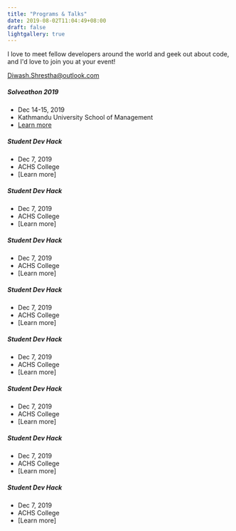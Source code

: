 ```yaml
---
title: "Programs & Talks"
date: 2019-08-02T11:04:49+08:00
draft: false
lightgallery: true
---
```


I love to meet fellow developers around the world and geek out about code, and I'd love to join you at your event!

Diwash.Shrestha@outlook.com

##### Solveathon 2019

* Dec 14-15, 2019
* Kathmandu University School of Management
* [Learn more]()
 

#####  Student Dev Hack

* Dec 7, 2019 
* ACHS College
* [Learn more]

#####  Student Dev Hack

* Dec 7, 2019 
* ACHS College
* [Learn more]

#####  Student Dev Hack

* Dec 7, 2019 
* ACHS College
* [Learn more]

#####  Student Dev Hack

* Dec 7, 2019 
* ACHS College
* [Learn more]

#####  Student Dev Hack

* Dec 7, 2019 
* ACHS College
* [Learn more]

#####  Student Dev Hack

* Dec 7, 2019 
* ACHS College
* [Learn more]

#####  Student Dev Hack

* Dec 7, 2019 
* ACHS College
* [Learn more]

#####  Student Dev Hack

* Dec 7, 2019 
* ACHS College
* [Learn more]
